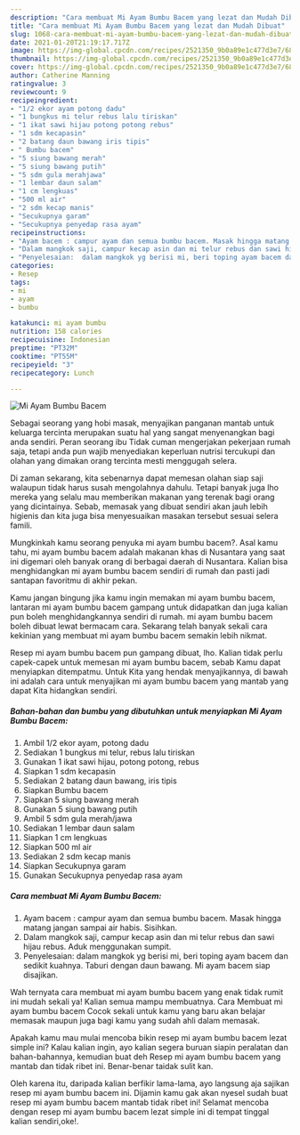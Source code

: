```yaml
---
description: "Cara membuat Mi Ayam Bumbu Bacem yang lezat dan Mudah Dibuat"
title: "Cara membuat Mi Ayam Bumbu Bacem yang lezat dan Mudah Dibuat"
slug: 1068-cara-membuat-mi-ayam-bumbu-bacem-yang-lezat-dan-mudah-dibuat
date: 2021-01-20T21:19:17.717Z
image: https://img-global.cpcdn.com/recipes/2521350_9b0a89e1c477d3e7/680x482cq70/mi-ayam-bumbu-bacem-foto-resep-utama.jpg
thumbnail: https://img-global.cpcdn.com/recipes/2521350_9b0a89e1c477d3e7/680x482cq70/mi-ayam-bumbu-bacem-foto-resep-utama.jpg
cover: https://img-global.cpcdn.com/recipes/2521350_9b0a89e1c477d3e7/680x482cq70/mi-ayam-bumbu-bacem-foto-resep-utama.jpg
author: Catherine Manning
ratingvalue: 3
reviewcount: 9
recipeingredient:
- "1/2 ekor ayam potong dadu"
- "1 bungkus mi telur rebus lalu tiriskan"
- "1 ikat sawi hijau potong potong rebus"
- "1 sdm kecapasin"
- "2 batang daun bawang iris tipis"
- " Bumbu bacem"
- "5 siung bawang merah"
- "5 siung bawang putih"
- "5 sdm gula merahjawa"
- "1 lembar daun salam"
- "1 cm lengkuas"
- "500 ml air"
- "2 sdm kecap manis"
- "Secukupnya garam"
- "Secukupnya penyedap rasa ayam"
recipeinstructions:
- "Ayam bacem : campur ayam dan semua bumbu bacem. Masak hingga matang jangan sampai air habis. Sisihkan."
- "Dalam mangkok saji, campur kecap asin dan mi telur rebus dan sawi hijau rebus. Aduk menggunakan sumpit."
- "Penyelesaian:  dalam mangkok yg berisi mi, beri toping ayam bacem dan sedikit kuahnya. Taburi dengan daun bawang. Mi ayam bacem siap disajikan."
categories:
- Resep
tags:
- mi
- ayam
- bumbu

katakunci: mi ayam bumbu 
nutrition: 158 calories
recipecuisine: Indonesian
preptime: "PT32M"
cooktime: "PT55M"
recipeyield: "3"
recipecategory: Lunch

---
```



![Mi Ayam Bumbu Bacem](https://img-global.cpcdn.com/recipes/2521350_9b0a89e1c477d3e7/680x482cq70/mi-ayam-bumbu-bacem-foto-resep-utama.jpg)

Sebagai seorang yang hobi masak, menyajikan panganan mantab untuk keluarga tercinta merupakan suatu hal yang sangat menyenangkan bagi anda sendiri. Peran seorang ibu Tidak cuman mengerjakan pekerjaan rumah saja, tetapi anda pun wajib menyediakan keperluan nutrisi tercukupi dan olahan yang dimakan orang tercinta mesti menggugah selera.

Di zaman  sekarang, kita sebenarnya dapat memesan olahan siap saji walaupun tidak harus susah mengolahnya dahulu. Tetapi banyak juga lho mereka yang selalu mau memberikan makanan yang terenak bagi orang yang dicintainya. Sebab, memasak yang dibuat sendiri akan jauh lebih higienis dan kita juga bisa menyesuaikan masakan tersebut sesuai selera famili. 



Mungkinkah kamu seorang penyuka mi ayam bumbu bacem?. Asal kamu tahu, mi ayam bumbu bacem adalah makanan khas di Nusantara yang saat ini digemari oleh banyak orang di berbagai daerah di Nusantara. Kalian bisa menghidangkan mi ayam bumbu bacem sendiri di rumah dan pasti jadi santapan favoritmu di akhir pekan.

Kamu jangan bingung jika kamu ingin memakan mi ayam bumbu bacem, lantaran mi ayam bumbu bacem gampang untuk didapatkan dan juga kalian pun boleh menghidangkannya sendiri di rumah. mi ayam bumbu bacem boleh dibuat lewat bermacam cara. Sekarang telah banyak sekali cara kekinian yang membuat mi ayam bumbu bacem semakin lebih nikmat.

Resep mi ayam bumbu bacem pun gampang dibuat, lho. Kalian tidak perlu capek-capek untuk memesan mi ayam bumbu bacem, sebab Kamu dapat menyiapkan ditempatmu. Untuk Kita yang hendak menyajikannya, di bawah ini adalah cara untuk menyajikan mi ayam bumbu bacem yang mantab yang dapat Kita hidangkan sendiri.

<!--inarticleads1-->

##### Bahan-bahan dan bumbu yang dibutuhkan untuk menyiapkan Mi Ayam Bumbu Bacem:

1. Ambil 1/2 ekor ayam, potong dadu
1. Sediakan 1 bungkus mi telur, rebus lalu tiriskan
1. Gunakan 1 ikat sawi hijau, potong potong, rebus
1. Siapkan 1 sdm kecapasin
1. Sediakan 2 batang daun bawang, iris tipis
1. Siapkan  Bumbu bacem
1. Siapkan 5 siung bawang merah
1. Gunakan 5 siung bawang putih
1. Ambil 5 sdm gula merah/jawa
1. Sediakan 1 lembar daun salam
1. Siapkan 1 cm lengkuas
1. Siapkan 500 ml air
1. Sediakan 2 sdm kecap manis
1. Siapkan Secukupnya garam
1. Gunakan Secukupnya penyedap rasa ayam




<!--inarticleads2-->

##### Cara membuat Mi Ayam Bumbu Bacem:

1. Ayam bacem : campur ayam dan semua bumbu bacem. Masak hingga matang jangan sampai air habis. Sisihkan.
1. Dalam mangkok saji, campur kecap asin dan mi telur rebus dan sawi hijau rebus. Aduk menggunakan sumpit.
1. Penyelesaian:  dalam mangkok yg berisi mi, beri toping ayam bacem dan sedikit kuahnya. Taburi dengan daun bawang. Mi ayam bacem siap disajikan.




Wah ternyata cara membuat mi ayam bumbu bacem yang enak tidak rumit ini mudah sekali ya! Kalian semua mampu membuatnya. Cara Membuat mi ayam bumbu bacem Cocok sekali untuk kamu yang baru akan belajar memasak maupun juga bagi kamu yang sudah ahli dalam memasak.

Apakah kamu mau mulai mencoba bikin resep mi ayam bumbu bacem lezat simple ini? Kalau kalian ingin, ayo kalian segera buruan siapin peralatan dan bahan-bahannya, kemudian buat deh Resep mi ayam bumbu bacem yang mantab dan tidak ribet ini. Benar-benar taidak sulit kan. 

Oleh karena itu, daripada kalian berfikir lama-lama, ayo langsung aja sajikan resep mi ayam bumbu bacem ini. Dijamin kamu gak akan nyesel sudah buat resep mi ayam bumbu bacem mantab tidak ribet ini! Selamat mencoba dengan resep mi ayam bumbu bacem lezat simple ini di tempat tinggal kalian sendiri,oke!.

